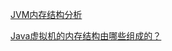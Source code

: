 [JVM内存结构分析](https://www.cnblogs.com/jiyukai/p/6665199.html)

[Java虚拟机的内存结构由哪些组成的？](https://www.zhihu.com/question/65336620)

